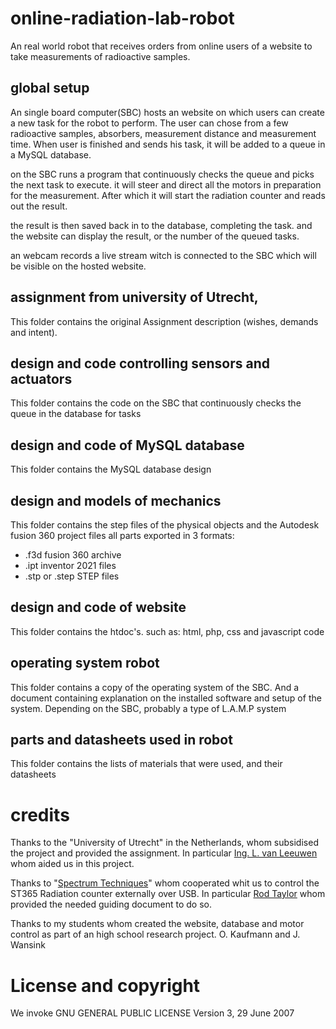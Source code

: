 # online-radiation-lab-robot
 An real world robot that receives orders from online users of a website to take measurements of radioactive samples.
 

## global setup
An single board computer(SBC) hosts an website on which users can create a new task for the robot to perform. The user can chose from a few radioactive samples, absorbers, measurement distance and measurement time. When user is finished and sends his task, it will be added to a queue in a MySQL database.

on the SBC runs a program that continuously checks the queue and picks the next task to execute. it will steer and direct all the motors in preparation for the measurement. After which it will start the radiation counter and reads out the result. 

the result is then saved back in to the database, completing the task.
and the website can display the result, or the number of the queued tasks.

an webcam records a live stream witch is connected to the SBC which will be visible on the hosted website.


## assignment from university of Utrecht,
This folder contains the original Assignment description (wishes, demands and intent).


## design and code controlling sensors and actuators
This folder contains the code on the SBC that continuously checks the queue in the database for tasks


## design and code of MySQL database
This folder contains the MySQL database design


## design and models of mechanics
This folder contains the step files of the physical objects and the Autodesk fusion 360 project files
all parts exported in 3 formats:
- .f3d fusion 360 archive
- .ipt inventor 2021 files
- .stp or .step STEP files


## design and code of website
This folder contains the htdoc's. such as: html, php, css and javascript code 


## operating system robot
This folder contains a copy of the operating system of the SBC. 
And a document containing explanation on the installed software and setup of the system.
Depending on the SBC, probably a type of L.A.M.P system


## parts and datasheets used in robot
This folder contains the lists of materials that were used, and their datasheets


# credits
Thanks to the "University of Utrecht" in the Netherlands, whom subsidised the project and provided the assignment.
In particular [Ing. L. van Leeuwen](https://www.uu.nl/medewerkers/LvanLeeuwen) whom aided us in this project.

Thanks to "[Spectrum Techniques](https://www.spectrumtechniques.com/)" whom cooperated whit us to control the ST365 Radiation counter externally over USB.
In particular [Rod Taylor]() whom provided the needed guiding document to do so.

Thanks to my students whom created the website, database and motor control as part of an high school research project.
O. Kaufmann and J. Wansink 


# License and copyright
We invoke GNU GENERAL PUBLIC LICENSE Version 3, 29 June 2007


   

